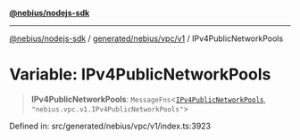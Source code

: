 [**@nebius/nodejs-sdk**](../../../../../README.md)

***

[@nebius/nodejs-sdk](../../../../../README.md) / [generated/nebius/vpc/v1](../README.md) / IPv4PublicNetworkPools

# Variable: IPv4PublicNetworkPools

> **IPv4PublicNetworkPools**: `MessageFns`\<[`IPv4PublicNetworkPools`](../interfaces/IPv4PublicNetworkPools.md), `"nebius.vpc.v1.IPv4PublicNetworkPools"`\>

Defined in: src/generated/nebius/vpc/v1/index.ts:3923
